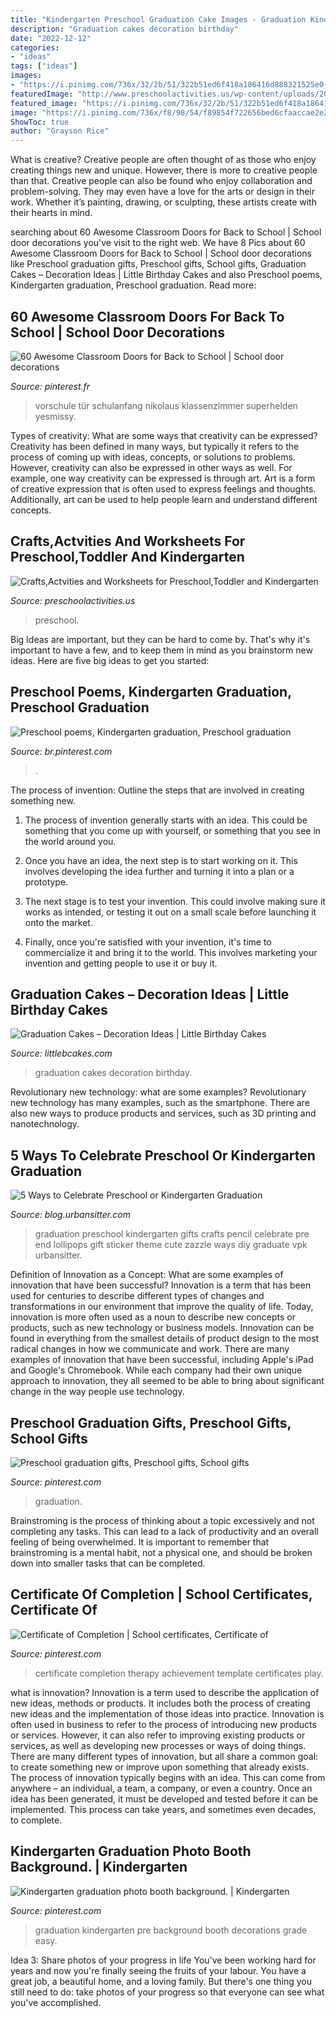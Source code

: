 ```yaml
---
title: "Kindergarten Preschool Graduation Cake Images - Graduation Kindergarten Pre Background Booth Decorations Grade Easy"
description: "Graduation cakes decoration birthday"
date: "2022-12-12"
categories:
- "ideas"
tags: ["ideas"]
images:
- "https://i.pinimg.com/736x/32/2b/51/322b51ed6f418a186416d888321525e0--play-therapy-therapy-activities.jpg"
featuredImage: "http://www.preschoolactivities.us/wp-content/uploads/2015/01/Birthday-Cupcake-Craft.jpg"
featured_image: "https://i.pinimg.com/736x/32/2b/51/322b51ed6f418a186416d888321525e0--play-therapy-therapy-activities.jpg"
image: "https://i.pinimg.com/736x/f8/98/54/f89854f722656bed6cfaaccae2e247b0.jpg"
ShowToc: true
author: "Grayson Rice"
---
```



What is creative?
Creative people are often thought of as those who enjoy creating things new and unique. However, there is more to creative people than that. Creative people can also be found who enjoy collaboration and problem-solving. They may even have a love for the arts or design in their work. Whether it’s painting, drawing, or sculpting, these artists create with their hearts in mind.

	

		
searching about 60 Awesome Classroom Doors for Back to School | School door decorations you've visit to the right web. We have 8 Pics about 60 Awesome Classroom Doors for Back to School | School door decorations like Preschool graduation gifts, Preschool gifts, School gifts, Graduation Cakes – Decoration Ideas | Little Birthday Cakes and also Preschool poems, Kindergarten graduation, Preschool graduation. Read more:
		
    
## 60 Awesome Classroom Doors For Back To School | School Door Decorations

<img loading=lazy src="https://i.pinimg.com/736x/f1/8b/e4/f18be4d9afb28327da8ff02202c96f79.jpg" onerror="this.onerror=null;this.src='https://tse1.mm.bing.net/th?id=OIP.tNLyElIx8uriC_6hB-XwLAHaJQ&amp;pid=15.1';" alt="60 Awesome Classroom Doors for Back to School | School door decorations">

_Source: pinterest.fr_

>vorschule tür schulanfang nikolaus klassenzimmer superhelden yesmissy. 

	

Types of creativity: What are some ways that creativity can be expressed?
Creativity has been defined in many ways, but typically it refers to the process of coming up with ideas, concepts, or solutions to problems. However, creativity can also be expressed in other ways as well. For example, one way creativity can be expressed is through art. Art is a form of creative expression that is often used to express feelings and thoughts. Additionally, art can be used to help people learn and understand different concepts.

    
## Crafts,Actvities And Worksheets For Preschool,Toddler And Kindergarten

<img loading=lazy src="http://www.preschoolactivities.us/wp-content/uploads/2015/01/Birthday-Cupcake-Craft.jpg" onerror="this.onerror=null;this.src='https://tse4.mm.bing.net/th?id=OIP.zDr7-TpYAeTWpPxugwXP3wAAAA&amp;pid=15.1';" alt="Crafts,Actvities and Worksheets for Preschool,Toddler and Kindergarten">

_Source: preschoolactivities.us_

>preschool. 

	

Big Ideas are important, but they can be hard to come by. That's why it's important to have a few, and to keep them in mind as you brainstorm new ideas. Here are five big ideas to get you started: 

    
## Preschool Poems, Kindergarten Graduation, Preschool Graduation

<img loading=lazy src="https://i.pinimg.com/736x/f8/98/54/f89854f722656bed6cfaaccae2e247b0.jpg" onerror="this.onerror=null;this.src='https://tse2.mm.bing.net/th?id=OIP.s23R3SwJhsOXOqsILzJFzAHaJ3&amp;pid=15.1';" alt="Preschool poems, Kindergarten graduation, Preschool graduation">

_Source: br.pinterest.com_

>. 

	

The process of invention: Outline the steps that are involved in creating something new.
1. The process of invention generally starts with an idea. This could be something that you come up with yourself, or something that you see in the world around you.
2. Once you have an idea, the next step is to start working on it. This involves developing the idea further and turning it into a plan or a prototype.

3. The next stage is to test your invention. This could involve making sure it works as intended, or testing it out on a small scale before launching it onto the market.

4. Finally, once you're satisfied with your invention, it's time to commercialize it and bring it to the world. This involves marketing your invention and getting people to use it or buy it.

    
## Graduation Cakes – Decoration Ideas | Little Birthday Cakes

<img loading=lazy src="http://www.littlebcakes.com/wp-content/uploads/2013/08/Graduation-Cakes-Ideas.jpg" onerror="this.onerror=null;this.src='https://tse3.mm.bing.net/th?id=OIP.UHWwwQ5LbIFXXu6DCCPjagHaHU&amp;pid=15.1';" alt="Graduation Cakes – Decoration Ideas | Little Birthday Cakes">

_Source: littlebcakes.com_

>graduation cakes decoration birthday. 

	

Revolutionary new technology: what are some examples?
Revolutionary new technology has many examples, such as the smartphone. There are also new ways to produce products and services, such as 3D printing and nanotechnology.

    
## 5 Ways To Celebrate Preschool Or Kindergarten Graduation

<img loading=lazy src="https://blog.urbansitter.com/wp-content/uploads/2014/04/sticker.jpg" onerror="this.onerror=null;this.src='https://tse2.mm.bing.net/th?id=OIP.09crlpfClgdCEHrVpfBnxAHaJ6&amp;pid=15.1';" alt="5 Ways to Celebrate Preschool or Kindergarten Graduation">

_Source: blog.urbansitter.com_

>graduation preschool kindergarten gifts crafts pencil celebrate pre end lollipops gift sticker theme cute zazzle ways diy graduate vpk urbansitter. 

	

Definition of Innovation as a Concept: What are some examples of innovation that have been successful?
Innovation is a term that has been used for centuries to describe different types of changes and transformations in our environment that improve the quality of life. Today, innovation is more often used as a noun to describe new concepts or products, such as new technology or business models. Innovation can be found in everything from the smallest details of product design to the most radical changes in how we communicate and work.
There are many examples of innovation that have been successful, including Apple's iPad and Google's Chromebook. While each company had their own unique approach to innovation, they all seemed to be able to bring about significant change in the way people use technology.

    
## Preschool Graduation Gifts, Preschool Gifts, School Gifts

<img loading=lazy src="https://i.pinimg.com/736x/65/17/b1/6517b1eda80776ff5352dcd7606c1af9--student-gifts-school-gifts.jpg" onerror="this.onerror=null;this.src='https://tse1.mm.bing.net/th?id=OIP.kqWfB5bauAGDeIH00BetpAHaJ3&amp;pid=15.1';" alt="Preschool graduation gifts, Preschool gifts, School gifts">

_Source: pinterest.com_

>graduation. 

	

Brainstroming is the process of thinking about a topic excessively and not completing any tasks. This can lead to a lack of productivity and an overall feeling of being overwhelmed. It is important to remember that brainstroming is a mental habit, not a physical one, and should be broken down into smaller tasks that can be completed.

    
## Certificate Of Completion | School Certificates, Certificate Of

<img loading=lazy src="https://i.pinimg.com/736x/32/2b/51/322b51ed6f418a186416d888321525e0--play-therapy-therapy-activities.jpg" onerror="this.onerror=null;this.src='https://tse4.mm.bing.net/th?id=OIP.yXtfkbe5FQL1ESUYS7LdGgHaFu&amp;pid=15.1';" alt="Certificate of Completion | School certificates, Certificate of">

_Source: pinterest.com_

>certificate completion therapy achievement template certificates play. 

	

what is innovation?
Innovation is a term used to describe the application of new ideas, methods or products. It includes both the process of creating new ideas and the implementation of those ideas into practice. Innovation is often used in business to refer to the process of introducing new products or services. However, it can also refer to improving existing products or services, as well as developing new processes or ways of doing things.
There are many different types of innovation, but all share a common goal: to create something new or improve upon something that already exists. The process of innovation typically begins with an idea. This can come from anywhere – an individual, a team, a company, or even a country. Once an idea has been generated, it must be developed and tested before it can be implemented. This process can take years, and sometimes even decades, to complete.

    
## Kindergarten Graduation Photo Booth Background. | Kindergarten

<img loading=lazy src="https://i.pinimg.com/736x/8e/76/59/8e7659c96632a2eefdbe17ca411f8fb1.jpg" onerror="this.onerror=null;this.src='https://tse2.mm.bing.net/th?id=OIP.n0JiLfOg2vS3KcRJmAfcoQHaLw&amp;pid=15.1';" alt="Kindergarten graduation photo booth background. | Kindergarten">

_Source: pinterest.com_

>graduation kindergarten pre background booth decorations grade easy. 

	

Idea 3: Share photos of your progress in life
You've been working hard for years and now you're finally seeing the fruits of your labour. You have a great job, a beautiful home, and a loving family. But there's one thing you still need to do: take photos of your progress so that everyone can see what you've accomplished.


